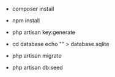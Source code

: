 -   composer install
-   npm install
-   php artisan key:generate

-   cd database
    echo "" > database.sqlite
-   php artisan migrate
-   php artisan db:seed
